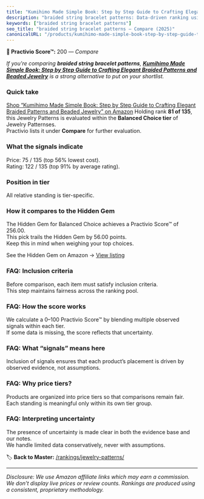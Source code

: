 ```yaml
---
title: "Kumihimo Made Simple Book: Step by Step Guide to Crafting Elegant Braided Patterns and Beaded Jewelry"
description: "braided string bracelet patterns: Data-driven ranking using the Practivio Score™. Positioned by quality, value, demand, findability, momentum."
keywords: ["braided string bracelet patterns"]
seo_title: "braided string bracelet patterns — Compare (2025)"
canonicalURL: "/products/kumihimo-made-simple-book-step-by-step-guide-to-crafting-elegant-braided-patterns-and-beaded-jewelry-B0DWDHH3LH/"
---
```


**🛒 Practivio Score™:** 200 — _Compare_


*If you're comparing **braided string bracelet patterns**, **[Kumihimo Made Simple Book: Step by Step Guide to Crafting Elegant Braided Patterns and Beaded Jewelry](https://www.amazon.com/dp/B0DWDHH3LH?tag=practivio-20)** is a strong alternative to put on your shortlist.*
### Quick take
[Shop “Kumihimo Made Simple Book: Step by Step Guide to Crafting Elegant Braided Patterns and Beaded Jewelry” on Amazon](https://www.amazon.com/dp/B0DWDHH3LH?tag=practivio-20)
Holding rank **81 of 135**, this Jewelry Patterns is evaluated within the **Balanced Choice tier** of Jewelry Patternses.  
Practivio lists it under **Compare** for further evaluation.

### What the signals indicate
Price: 75 / 135 (top 56% lowest cost).  
Rating: 122 / 135 (top 91% by average rating).  

### Position in tier
All relative standing is tier-specific.

### How it compares to the Hidden Gem
The Hidden Gem for Balanced Choice achieves a Practivio Score™ of 256.00.  
This pick trails the Hidden Gem by 56.00 points.  
Keep this in mind when weighing your top choices.  

See the Hidden Gem on Amazon → [View listing](https://www.amazon.com/dp/B00JTTF3KU?tag=practivio-20)

### FAQ: Inclusion criteria
Before comparison, each item must satisfy inclusion criteria.  
This step maintains fairness across the ranking pool.

### FAQ: How the score works
We calculate a 0–100 Practivio Score™ by blending multiple observed signals within each tier.  
If some data is missing, the score reflects that uncertainty.

### FAQ: What “signals” means here
Inclusion of signals ensures that each product’s placement is driven by observed evidence, not assumptions.

### FAQ: Why price tiers?
Products are organized into price tiers so that comparisons remain fair.  
Each standing is meaningful only within its own tier group.

### FAQ: Interpreting uncertainty
The presence of uncertainty is made clear in both the evidence base and our notes.  
We handle limited data conservatively, never with assumptions.

<!-- Missing template for Compare/CompareWithinPriceClass -->


🏷️ **Back to Master:** [/rankings/jewelry-patterns/](/rankings/jewelry-patterns/)

---
_Disclosure: We use Amazon affiliate links which may earn a commission. We don’t display live prices or review counts. Rankings are produced using a consistent, proprietary methodology._

